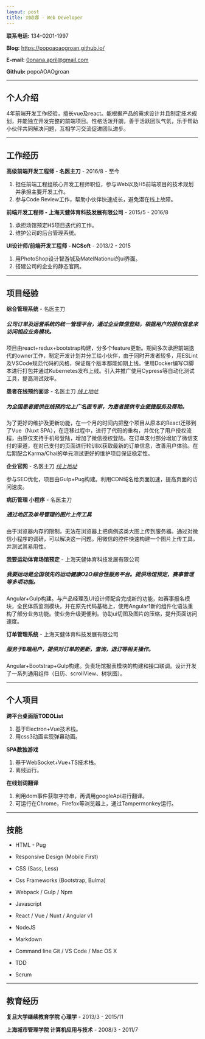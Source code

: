```yaml
---
layout: post
title: 刘琼娜 - Web Developer
---
```


 

**联系电话:** 134-0201-1997

 

**Blog:** https://popoaoaogroan.github.io/

 

**E-mail:** 0onana.april@gmail.com

 

**Github:** popoAOAOgroan

 



---

## 个人介绍

4年前端开发工作经验，擅长vue及react。能根据产品的需求设计并且制定技术规划，并能独立开发完整的前端项目。性格活泼开朗，善于活跃团队气氛，乐于帮助小伙伴共同解决问题，互相学习交流促进团队进步。

 ---

## 工作经历

 

**高级前端开发工程师 - 名医主刀** - 2016/8 - 至今



1. 担任前端工程组核心开发工程师职位，参与Web以及H5前端项目的技术规划并承担主要开发工作。
2. 参与Code Review工作，帮助小伙伴快速成长，避免潜在线上故障。

 

**前端开发工程师 - 上海天健体育科技发展有限公司** - 2015/5 -  2016/8



1. 承担场馆预定H5项目迭代的工作。
2. 维护公司的后台管理系统。



**UI设计师/前端开发工程师 - NCSoft** - 2013/2 -  2015



1. 用PhotoShop设计智游城及MatelNationui的ui界面。
2. 搭建公司的企业的静态官网。



---

## 项目经验


**综合管理系统** - 名医主刀
##### 公司订单及运营系统的统一管理平台，通过企业微信登陆，根据用户的授权信息来访问相应业务模块。
项目由react+redux+bootstrap构建，分多个feature更新。期间多次承担前端迭代的owner工作，制定开发计划并分工给小伙伴，由于同时开发者较多，用ESLint及VSCode规范代码的风格，保证每个版本都能如期上线。使用Docker编写CI脚本进行打包并通过Kubernetes发布上线。引入并推广使用Cypress等自动化测试工具，提高测试效率。


**患者在线预约面诊** - 名医主刀 [_线上地址_](https://m.mingyizhudao.com)
##### 为全国患者提供在线预约北上广名医专家，为患者提供专业便捷服务及帮助。
为了更好的维护及更新功能，在一个月的时间内把整个项目从原本的React迁移到了Vue（Nuxt SPA），在迁移过程中，进行了代码的重构，并优化了用户授权流程，由原仅支持手机号登陆，增加了微信授权登陆。在订单支付部分增加了微信支付的渠道，在对已支付的页面进行轮训以获取最新的订单信息，改善用户体验。在后期配合Karma/Chai的单元测试更好的维护项目保证稳定性。


**企业官网** - 名医主刀 [_线上地址_](https://www.mingyizhudao.com/)

参与SEO优化，项目由Gulp+Pug构建。利用CDN域名给页面加速，提高页面的访问速度。


**病历管理 小程序** - 名医主刀
##### 通过地区及单号管理的图片上传工具
由于浏览器内存的限制，无法在浏览器上把病例这类大图上传到服务器。通过对微信小程序的调研，可以解决这一问题。用微信的控件快速构建一个图片上传工具，并测试其易用性。


**我要运动体育场馆预定** - 上海天健体育科技发展有限公司
##### 我要运动是全国领先的运动健康O2O综合性服务平台。提供场馆预定，赛事管理等多项功能。
Angular+Gulp构建。与产品经理及UI设计师配合完成新的功能，如赛事报名模块，全民体质监测模块，并在原先代码基础上，使用Angular1新的组件化语法重构了部分业务功能。使业务升级更便利。协助ui切图及图片的压缩，提升页面访问速度。


**订单管理系统** - 上海天健体育科技发展有限公司
##### 服务于B端用户，提供对订单的更新，查询，退订等相关操作。
Angular+Bootstrap+Gulp构建。负责场馆报表模块的构建和接口联调。设计开发了一系列通用组件（日历、scrollView、树状图）。

---

## 个人项目


**跨平台桌面版TODOList**
  1. 基于Electron+Vue技术栈。
  2. 用css3动画实现弹幕动画。

**SPA数独游戏**
  1. 基于WebSocket+Vue+TS技术栈。
  2. 离线运行。

**在线划词翻译**
  1. 利用dom事件获取字符串，再调用googleApi进行翻译。
  2. 可运行在Chrome，Firefox等浏览器上，通过Tampermonkey运行。

---

## 技能

 

* HTML - Pug

* Responsive Design (Mobile First)

* CSS (Sass, Less)

* Css Frameworks (Bootstrap, Bulma)

* Webpack / Gulp / Npm

* Javascript

* React / Vue / Nuxt / Angular v1

* NodeJS

* Markdown

* Command line Git / VS Code / Mac OS X

* TDD

* Scrum


---

## 教育经历

 

**复旦大学继续教育学院 心理学**  - 2013/3 - 2015/11

 

**上海城市管理学院 计算机应用与技术** - 2008/3 - 2011/7

 